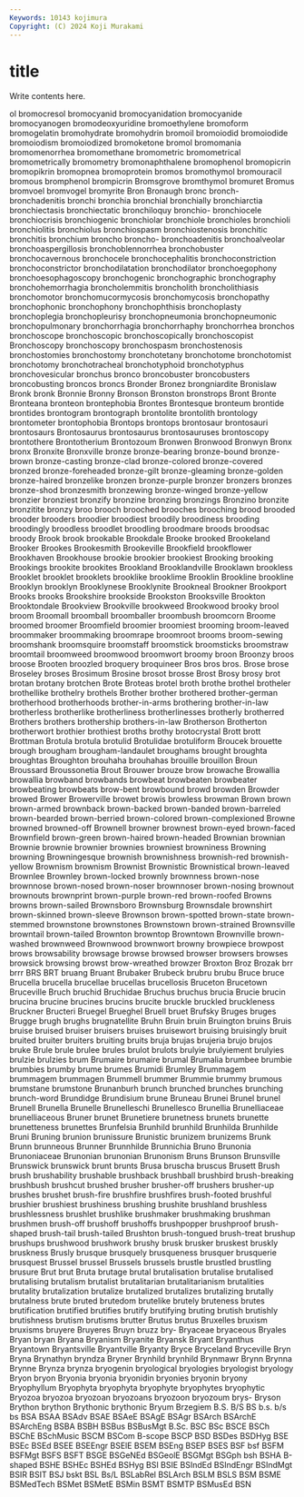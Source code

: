 ```yaml
---
Keywords: 10143 kojimura
Copyright: (C) 2024 Koji Murakami
---
```


# title

Write contents here.



ol bromocresol bromocyanid bromocyanidation bromocyanide bromocyanogen bromodeoxyuridine bromoethylene
bromoform bromogelatin bromohydrate bromohydrin bromoil bromoiodid bromoiodide bromoiodism bromoiodized bromoketone
bromol bromomania bromomenorrhea bromomethane bromometric bromometrical bromometrically bromometry bromonaphthalene bromophenol
bromopicrin bromopikrin bromopnea bromoprotein bromos bromothymol bromouracil bromous bromphenol brompicrin
Bromsgrove bromthymol bromuret Bromus bromvoel bromvogel bromyrite Bron Bronaugh bronc
bronch- bronchadenitis bronchi bronchia bronchial bronchially bronchiarctia bronchiectasis bronchiectatic bronchiloquy
bronchio- bronchiocele bronchiocrisis bronchiogenic bronchiolar bronchiole bronchioles bronchioli bronchiolitis bronchiolus
bronchiospasm bronchiostenosis bronchitic bronchitis bronchium broncho broncho- bronchoadenitis bronchoalveolar bronchoaspergillosis
bronchoblennorrhea bronchobuster bronchocavernous bronchocele bronchocephalitis bronchoconstriction bronchoconstrictor bronchodilatation bronchodilator bronchoegophony
bronchoesophagoscopy bronchogenic bronchographic bronchography bronchohemorrhagia broncholemmitis broncholith broncholithiasis bronchomotor bronchomucormycosis
bronchomycosis bronchopathy bronchophonic bronchophony bronchophthisis bronchoplasty bronchoplegia bronchopleurisy bronchopneumonia bronchopneumonic
bronchopulmonary bronchorrhagia bronchorrhaphy bronchorrhea bronchos bronchoscope bronchoscopic bronchoscopically bronchoscopist Bronchoscopy
bronchoscopy bronchospasm bronchostenosis bronchostomies bronchostomy bronchotetany bronchotome bronchotomist bronchotomy bronchotracheal
bronchotyphoid bronchotyphus bronchovesicular bronchus bronco broncobuster broncobusters broncobusting broncos broncs
Bronder Bronez brongniardite Bronislaw Bronk bronk Bronnie Bronny Bronson Bronston
bronstrops Bront Bronte Bronteana bronteon brontephobia Brontes Brontesque bronteum brontide
brontides brontogram brontograph brontolite brontolith brontology brontometer brontophobia Brontops brontops
brontosaur brontosauri brontosaurs Brontosaurus brontosaurus brontosauruses brontoscopy brontothere Brontotherium Brontozoum
Bronwen Bronwood Bronwyn Bronx bronx Bronxite Bronxville bronze bronze-bearing bronze-bound
bronze-brown bronze-casting bronze-clad bronze-colored bronze-covered bronzed bronze-foreheaded bronze-gilt bronze-gleaming bronze-golden
bronze-haired bronzelike bronzen bronze-purple bronzer bronzers bronzes bronze-shod bronzesmith bronzewing
bronze-winged bronze-yellow bronzier bronziest bronzify bronzine bronzing bronzings Bronzino bronzite
bronzitite bronzy broo brooch brooched brooches brooching brood brooded brooder
brooders broodier broodiest broodily broodiness brooding broodingly broodless broodlet broodling
broodmare broods broodsac broody Brook brook brookable Brookdale Brooke brooked
Brookeland Brooker Brookes Brookesmith Brookeville Brookfield brookflower Brookhaven Brookhouse brookie
brookier brookiest Brooking brooking Brookings brookite brookites Brookland Brooklandville Brooklawn
brookless Brooklet brooklet brooklets brooklike brooklime Brooklin Brookline brookline Brooklyn
brooklyn Brooklynese Brooklynite Brookneal Brookner Brookport Brooks brooks Brookshire brookside
Brookston Brooksville Brookton Brooktondale Brookview Brookville brookweed Brookwood brooky brool
broom Broomall broomball broomballer broombush broomcorn Broome broomed broomer Broomfield
broomier broomiest brooming broom-leaved broommaker broommaking broomrape broomroot brooms broom-sewing
broomshank broomsquire broomstaff broomstick broomsticks broomstraw broomtail broomweed broomwood broomwort
broomy broon Broonzy broos broose Brooten broozled broquery broquineer Bros
bros bros. Brose brose Broseley broses Brosimum Brosine brosot brosse
Brost Brosy brosy brot brotan brotany brotchen Brote Broteas brotel
broth brothe brothel brotheler brothellike brothelry brothels Brother brother brothered
brother-german brotherhood brotherhoods brother-in-arms brothering brother-in-law brotherless brotherlike brotherliness brotherlinesses
brotherly brotherred Brothers brothers brothership brothers-in-law Brotherson Brotherton brotherwort brothier
brothiest broths brothy brotocrystal Brott brott Brottman Brotula brotula brotulid
Brotulidae brotuliform Broucek brouette brough brougham brougham-landaulet broughams brought broughta
broughtas Broughton brouhaha brouhahas brouille brouillon Broun Broussard Broussonetia Brout
Brouwer brouze brow browache Browallia browallia browband browbands browbeat browbeaten
browbeater browbeating browbeats brow-bent browbound browd browden Browder browed Brower
Browerville browet browis browless browman Brown brown brown-armed brownback brown-backed
brown-banded brown-barreled brown-bearded brown-berried brown-colored brown-complexioned Browne browned browned-off Brownell
browner brownest brown-eyed brown-faced Brownfield brown-green brown-haired brown-headed Brownian brownian
Brownie brownie brownier brownies browniest browniness Browning browning Browningesque brownish
brownishness brownish-red brownish-yellow Brownism brownism Brownist Brownistic Brownistical brown-leaved Brownlee
Brownley brown-locked brownly brownness brown-nose brownnose brown-nosed brown-noser brownnoser brown-nosing
brownout brownouts brownprint brown-purple brown-red brown-roofed Browns browns brown-sailed Brownsboro
Brownsburg Brownsdale brownshirt brown-skinned brown-sleeve Brownson brown-spotted brown-state brown-stemmed brownstone
brownstones Brownstown brown-strained Brownsville browntail brown-tailed Brownton browntop Browntown Brownville
brown-washed brownweed Brownwood brownwort browny browpiece browpost brows browsability browsage
browse browsed browser browsers browses browsick browsing browst brow-wreathed browzer
Broxton Broz Brozak brr brrr BRS BRT bruang Bruant Brubaker
Brubeck brubru brubu Bruce bruce Brucella brucella brucellae brucellas brucellosis
Bruceton Brucetown Bruceville Bruch bruchid Bruchidae Bruchus bruchus brucia Brucie
brucin brucina brucine brucines brucins brucite bruckle bruckled bruckleness Bruckner
Bructeri Bruegel Brueghel Bruell bruet Brufsky Bruges bruges Brugge brugh
brughs brugnatellite Bruhn Bruin bruin Bruington bruins Bruis bruise bruised
bruiser bruisers bruises bruisewort bruising bruisingly bruit bruited bruiter bruiters
bruiting bruits bruja brujas brujeria brujo brujos bruke Brule brule
brulee brules brulot brulots brulyie brulyiement brulyies brulzie brulzies brum
Brumaire brumaire brumal Brumalia brumbee brumbie brumbies brumby brume brumes
Brumidi Brumley Brummagem brummagem brummagen Brummell brummer Brummie brummy brumous
brumstane brumstone Brunanburh brunch brunched brunches brunching brunch-word Brundidge Brundisium
brune Bruneau Brunei Brunel brunel Brunell Brunella Brunelle Brunelleschi Brunellesco
Brunellia Brunelliaceae brunelliaceous Bruner brunet Brunetiere brunetness brunets brunette brunetteness
brunettes Brunfelsia Brunhild brunhild Brunhilda Brunhilde Bruni Bruning brunion brunissure
Brunistic brunizem brunizems Brunk Brunn brunneous Brunner Brunnhilde Brunnichia Bruno
Brunonia Brunoniaceae Brunonian brunonian Brunonism Bruns Brunson Brunsville Brunswick brunswick
brunt brunts Brusa bruscha bruscus Brusett Brush brush brushability brushable
brushback brushball brushbird brush-breaking brushbush brushcut brushed brusher brusher-off brushers
brusher-up brushes brushet brush-fire brushfire brushfires brush-footed brushful brushier brushiest
brushiness brushing brushite brushland brushless brushlessness brushlet brushlike brushmaker brushmaking
brushman brushmen brush-off brushoff brushoffs brushpopper brushproof brush-shaped brush-tail brush-tailed
Brushton brush-tongued brush-treat brushup brushups brushwood brushwork brushy brusk brusker
bruskest bruskly bruskness Brusly brusque brusquely brusqueness brusquer brusquerie brusquest
Brussel brussel Brussels brussels brustle brustled brustling brusure Brut brut
Bruta brutage brutal brutalisation brutalise brutalised brutalising brutalism brutalist brutalitarian
brutalitarianism brutalities brutality brutalization brutalize brutalized brutalizes brutalizing brutally brutalness
brute bruted brutedom brutelike brutely bruteness brutes brutification brutified brutifies
brutify brutifying bruting brutish brutishly brutishness brutism brutisms brutter Brutus
brutus Bruxelles bruxism bruxisms bruyere Bruyeres Bruyn bruzz bry- Bryaceae
bryaceous Bryales Bryan bryan Bryana Bryanism Bryanite Bryansk Bryant Bryanthus
Bryantown Bryantsville Bryantville Bryanty Bryce Bryceland Bryceville Bryn Bryna Brynathyn
bryndza Bryner Brynhild brynhild Brynmawr Brynn Brynna Brynne Brynza brynza
bryogenin bryological bryologies bryologist bryology Bryon bryon Bryonia bryonia bryonidin
bryonies bryonin bryony Bryophyllum Bryophyta bryophyta bryophyte bryophytes bryophytic Bryozoa
bryozoa bryozoan bryozoans bryozoon bryozoum brys- Bryson Brython brython Brythonic
brythonic Bryum Brzegiem B.S. B/S BS b.s. b/s bs BSA
BSAA BSAdv BSAE BSAeE BSAgE BSAgr BSArch BSArchE BSArchEng BSBA
BSBH BSBus BSBusMgt B.Sc. BSC BSc BSCE BSCh BSChE BSchMusic
BSCM BSCom B-scope BSCP BSD BSDes BSDHyg BSE BSEc BSEd
BSEE BSEEngr BSElE BSEM BSEng BSEP BSES BSF bsf BSFM
BSFMgt BSFS BSFT BSGE BSGeNEd BSGeolE BSGMgt BSGph bsh BSHA
B-shaped BSHE BSHEc BSHEd BSHyg BSI BSIE BSIndEd BSIndEngr BSIndMgt
BSIR BSIT BSJ bskt BSL Bs/L BSLabRel BSLArch BSLM BSLS
BSM BSME BSMedTech BSMet BSMetE BSMin BSMT BSMTP BSMusEd BSN
